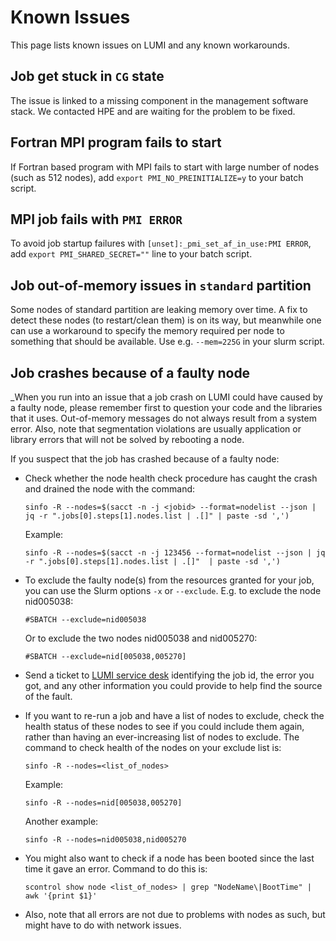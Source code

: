<!-- ---
hide:
  - navigation
--- -->

# Known Issues

This page lists known issues on LUMI and any known workarounds.

## Job get stuck in `CG` state

The issue is linked to a missing component in the management software stack. 
We contacted HPE and are waiting for the problem to be fixed.

## Fortran MPI program fails to start

If Fortran based program with MPI fails to start with large number of nodes
(such as 512 nodes), add `export PMI_NO_PREINITIALIZE=y` to your batch script.     

## MPI job fails with `PMI ERROR`

To avoid job startup failures with `[unset]:_pmi_set_af_in_use:PMI ERROR`, add 
`export PMI_SHARED_SECRET=""` line to your batch script.

## Job out-of-memory issues in `standard` partition

Some nodes of standard partition are leaking memory over time. A fix to detect these nodes (to restart/clean them) is on its way, but meanwhile one can use a workaround to specify the memory required per node to something that should be available. Use e.g. `--mem=225G` in your slurm script.

## Job crashes because of a faulty node

_When you run into an issue that a job crash on LUMI could have caused by a faulty node, please remember first to question your code and the libraries that it uses.
 Out-of-memory messages do not always result from a system error. Also, note that segmentation violations are usually application or library errors that will not be solved by rebooting a node.

If you suspect that the job has crashed because of a faulty node:

- Check whether the node health check procedure has caught the crash and drained the node with the command:
  ```
  sinfo -R --nodes=$(sacct -n -j <jobid> --format=nodelist --json | jq -r ".jobs[0].steps[1].nodes.list | .[]" | paste -sd ',')
  ```
  Example:
  ```
  sinfo -R --nodes=$(sacct -n -j 123456 --format=nodelist --json | jq -r ".jobs[0].steps[1].nodes.list | .[]"  | paste -sd ',')
  ```

- To exclude the faulty node(s) from the resources granted for your job, you can use the Slurm options `-x` or `--exclude`. E.g. to exclude the node nid005038:
  ```
  #SBATCH --exclude=nid005038
  ```
  Or to exclude the two nodes nid005038 and nid005270:
  ```
  #SBATCH --exclude=nid[005038,005270]
  ```
  

- Send a ticket to [LUMI service desk](https://lumi-supercomputer.eu/user-support/need-help/running/) identifying the job id, the error you got, and any other information you could provide to help find the source of the fault.

- If you want to re-run a job and have a list of nodes to exclude, check the health status of these nodes to see if you could include them again, rather than having an ever-increasing list of nodes to exclude.
  The command to check health of the nodes on your exclude list is:
  ```
  sinfo -R --nodes=<list_of_nodes>
  ```
  Example:
  ```
  sinfo -R --nodes=nid[005038,005270]
  ```
  Another example:
  ```
  sinfo -R --nodes=nid005038,nid005270
  ```

- You might also want to check if a node has been booted since the last time it gave an error. Command to do this is:
  ```
  scontrol show node <list_of_nodes> | grep "NodeName\|BootTime" | awk '{print $1}'
  ```

- Also, note that all errors are not due to problems with nodes as such, but might have to do with network issues.









 

